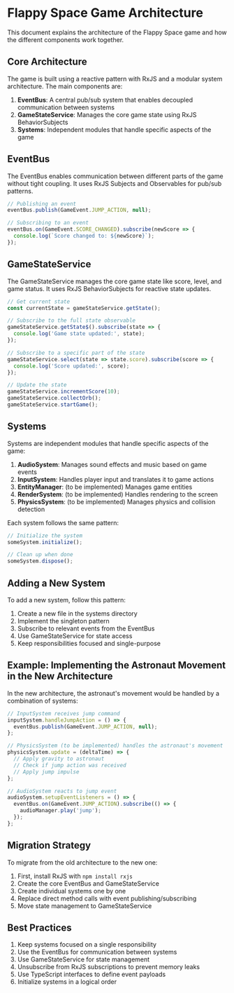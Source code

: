 # Flappy Space Game Architecture

This document explains the architecture of the Flappy Space game and how the different components work together.

## Core Architecture

The game is built using a reactive pattern with RxJS and a modular system architecture. The main components are:

1. **EventBus**: A central pub/sub system that enables decoupled communication between systems
2. **GameStateService**: Manages the core game state using RxJS BehaviorSubjects
3. **Systems**: Independent modules that handle specific aspects of the game

## EventBus

The EventBus enables communication between different parts of the game without tight coupling. It uses RxJS Subjects and Observables for pub/sub patterns.

```typescript
// Publishing an event
eventBus.publish(GameEvent.JUMP_ACTION, null);

// Subscribing to an event
eventBus.on(GameEvent.SCORE_CHANGED).subscribe(newScore => {
  console.log(`Score changed to: ${newScore}`);
});
```

## GameStateService

The GameStateService manages the core game state like score, level, and game status. It uses RxJS BehaviorSubjects for reactive state updates.

```typescript
// Get current state
const currentState = gameStateService.getState();

// Subscribe to the full state observable
gameStateService.getState$().subscribe(state => {
  console.log('Game state updated:', state);
});

// Subscribe to a specific part of the state
gameStateService.select(state => state.score).subscribe(score => {
  console.log('Score updated:', score);
});

// Update the state
gameStateService.incrementScore(10);
gameStateService.collectOrb();
gameStateService.startGame();
```

## Systems

Systems are independent modules that handle specific aspects of the game:

1. **AudioSystem**: Manages sound effects and music based on game events
2. **InputSystem**: Handles player input and translates it to game actions
3. **EntityManager**: (to be implemented) Manages game entities
4. **RenderSystem**: (to be implemented) Handles rendering to the screen
5. **PhysicsSystem**: (to be implemented) Manages physics and collision detection

Each system follows the same pattern:

```typescript
// Initialize the system
someSystem.initialize();

// Clean up when done
someSystem.dispose();
```

## Adding a New System

To add a new system, follow this pattern:

1. Create a new file in the systems directory
2. Implement the singleton pattern
3. Subscribe to relevant events from the EventBus
4. Use GameStateService for state access
5. Keep responsibilities focused and single-purpose

## Example: Implementing the Astronaut Movement in the New Architecture

In the new architecture, the astronaut's movement would be handled by a combination of systems:

```typescript
// InputSystem receives jump command
inputSystem.handleJumpAction = () => {
  eventBus.publish(GameEvent.JUMP_ACTION, null);
};

// PhysicsSystem (to be implemented) handles the astronaut's movement
physicsSystem.update = (deltaTime) => {
  // Apply gravity to astronaut
  // Check if jump action was received
  // Apply jump impulse
};

// AudioSystem reacts to jump event
audioSystem.setupEventListeners = () => {
  eventBus.on(GameEvent.JUMP_ACTION).subscribe(() => {
    audioManager.play('jump');
  });
};
```

## Migration Strategy

To migrate from the old architecture to the new one:

1. First, install RxJS with `npm install rxjs`
2. Create the core EventBus and GameStateService
3. Create individual systems one by one
4. Replace direct method calls with event publishing/subscribing
5. Move state management to GameStateService

## Best Practices

1. Keep systems focused on a single responsibility
2. Use the EventBus for communication between systems
3. Use GameStateService for state management
4. Unsubscribe from RxJS subscriptions to prevent memory leaks
5. Use TypeScript interfaces to define event payloads
6. Initialize systems in a logical order 